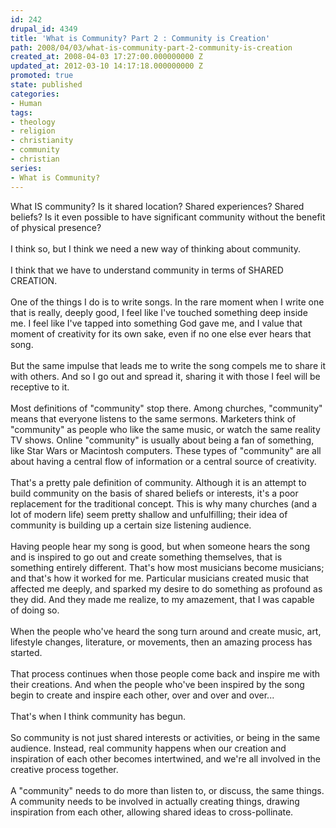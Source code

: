 ```yaml
---
id: 242
drupal_id: 4349
title: 'What is Community? Part 2 : Community is Creation'
path: 2008/04/03/what-is-community-part-2-community-is-creation
created_at: 2008-04-03 17:27:00.000000000 Z
updated_at: 2012-03-10 14:17:18.000000000 Z
promoted: true
state: published
categories:
- Human
tags:
- theology
- religion
- christianity
- community
- christian
series:
- What is Community?
---
```

What IS community? Is it shared location? Shared experiences? Shared beliefs? Is it even possible to have significant community without the benefit of physical presence?<br /><br />I think so, but I think we need a new way of thinking about community.<br /><br />I think that we have to understand community in terms of SHARED CREATION.<br /><br />One of the things I do is to write songs. In the rare moment when I write one that is really, deeply good, I feel like I've touched something deep inside me. I feel like I've tapped into something God gave me, and I value that moment of creativity for its own sake, even if no one else ever hears that song.<br /><br />But the same impulse that leads me to write the song compels me to share it with others. And so I go out and spread it, sharing it with those I feel will be receptive to it.<br /><br />Most definitions of "community" stop there. Among churches, "community" means that everyone listens to the same sermons. Marketers think of "community" as people who like the same music, or watch the same reality TV shows. Online "community" is usually about being a fan of something, like Star Wars or Macintosh computers. These types of "community" are all about having a central flow of information or a central source of creativity.<br /><br />That's a pretty pale definition of community. Although it is an attempt to build community on the basis of shared beliefs or interests, it's a poor replacement for the traditional concept.  This is why many churches (and a lot of modern life) seem pretty shallow and unfulfilling; their idea of community is building up a certain size listening audience.<br /><br />Having people hear my song is good, but when someone hears the song and is inspired to go out and create something themselves, that is something entirely different. That's how most musicians become musicians; and that's how it worked for me. Particular musicians created music that affected me deeply, and sparked my desire to do something as profound as they did. And they made me realize, to my amazement, that I was capable of doing so.<br /><br />When the people who've heard the song turn around and create music, art, lifestyle changes, literature, or movements, then an amazing process has started.<br /><br />That process continues when those people come back and inspire me with their creations. And when the people who've been inspired by the song begin to create and inspire each other, over and over and over...<br /><br />That's when I think community has begun.<br /><br />So community is not just shared interests or activities, or being in the same audience. Instead, real community happens when our creation and inspiration of each other becomes intertwined, and we're all involved in the creative process together.<br /><br />A "community" needs to do more than listen to, or discuss, the same things. A community needs to be involved in actually creating things, drawing inspiration from each other, allowing shared ideas to cross-pollinate.
